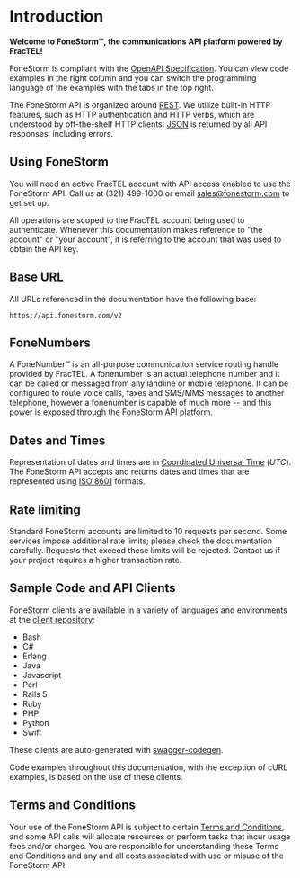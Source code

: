 # Introduction

**Welcome to FoneStorm&trade;, the communications API platform powered by FracTEL!**

FoneStorm is compliant with the [OpenAPI Specification](https://www.openapis.org/). You can view code examples in the right column and you can switch the programming language of the examples with the tabs in the top right.

The FoneStorm API is organized around [REST](http://en.wikipedia.org/wiki/Representational_State_Transfer). We utilize built-in HTTP features, such as HTTP authentication and HTTP verbs, which are understood by off-the-shelf HTTP clients. [JSON](http://www.json.org/) is returned by all API responses, including errors.

## Using FoneStorm

You will need an active FracTEL account with API access enabled to use the FoneStorm API. Call us at (321) 499-1000 or email [sales@fonestorm.com](mailto:sales@fonestorm.com?subject=FracTEL%20API%20Access%20Request) to get set up.

All operations are scoped to the FracTEL account being used to authenticate. Whenever this documentation makes reference to "the account" or "your account", it is referring to the account that was used to obtain the API key.

## Base URL

All URLs referenced in the documentation have the following base:

`https://api.fonestorm.com/v2`

## FoneNumbers

A FoneNumber&trade; is an all-purpose communication service routing handle provided by FracTEL. A fonenumber is an actual telephone number and it can be called or messaged from any landline or mobile telephone. It can be configured to route voice calls, faxes and SMS/MMS messages to another telephone, however a fonenumber is capable of much more -- and this power is exposed  through the FoneStorm API platform.

## Dates and Times

Representation of dates and times are in [Coordinated Universal Time](https://en.wikipedia.org/wiki/Coordinated_Universal_Time) (_UTC_). The FoneStorm API accepts and returns dates and times that are represented using [ISO 8601](https://www.w3.org/TR/NOTE-datetime) formats.

## Rate limiting

Standard FoneStorm accounts are limited to 10 requests per second. Some services impose additional rate limits; please check the documentation carefully. Requests that exceed these limits will be rejected. Contact us if your project requires a higher transaction rate.

## Sample Code and API Clients

FoneStorm clients are available in a variety of languages and environments at the [client repository](https://github.com/fractel/fonestorm-clients):

- Bash
- C#
- Erlang
- Java
- Javascript
- Perl
- Rails 5
- Ruby
- PHP
- Python
- Swift

These clients are auto-generated with [swagger-codegen](https://github.com/swagger-api/swagger-codegen).

Code examples throughout this documentation, with the exception of cURL examples, is based on the use of these clients.

## Terms and Conditions

Your use of the FoneStorm API is subject to certain [Terms and Conditions](https://www.fractel.net/terms-and-conditions/), and some API calls will allocate resources or perform tasks that incur usage fees and/or charges. You are responsible for understanding these Terms and Conditions and any and all costs associated with use or misuse of the FoneStorm API.
